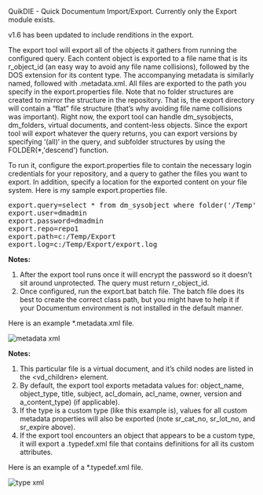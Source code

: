 
QuikDIE - Quick Documentum Import/Export.  Currently only the Export module exists.

v1.6 has been updated to include renditions in the export.

The export tool will export all of the objects it gathers from running the configured query. Each content object is exported to a file name that is its r_object_id (an easy way to avoid any file name collisions), followed by the DOS extension for its content type. The accompanying metadata is similarly named, followed with .metadata.xml. All files are exported to the path you specify in the export.properties file.   Note that no folder structures are created to mirror the structure in the repository. That is, the export directory will contain a “flat” file structure (that’s why avoiding file name collisions was important). Right now, the export tool can handle dm_sysobjects, dm_folders, virtual documents, and content-less objects. Since the export tool will export whatever the query returns, you can export versions by specifying ‘(all)‘ in the query, and subfolder structures by using the FOLDER(*,'descend') function.

To run it, configure the export.properties file to contain the necessary login credentials for your repository, and a query to gather the files you want to export. In addition, specify a location for the exported content on your file system. Here is my sample export.properties file.

<pre>
export.query=select * from dm_sysobject where folder('/Temp',descend)
export.user=dmadmin
export.password=dmadmin
export.repo=repo1
export.path=c:/Temp/Export
export.log=c:/Temp/Export/export.log
</pre>

<b>Notes:</b>

1. After the export tool runs once it will encrypt the password so it doesn’t sit around unprotected.
The query must return r_object_id.
2. Once configured, run the export.bat batch file. The batch file does its best to create the correct class path, but you might have to help it if your Documentum environment is not installed in the default manner.

Here is an example *.metadata.xml file.

![metadata xml](https://github.com/msroth/QuikDIE/tree/master/images/export_xml2.jpg)

<b>Notes:</b>

1. This particular file is a virtual document, and it’s child nodes are listed in the <vd_children> element.
2. By default, the export tool exports metadata values for:  object_name, object_type, title, subject, acl_domain, acl_name, owner, version and a_content_type) (if applicable).
3. If the type is a custom type (like this example is), values for all custom metadata properties will also be exported (note sr_cat_no, sr_lot_no, and sr_expire above).
4. If the export tool encounters an object that appears to be a custom type, it will export a .typedef.xml file that contains definitions for all its custom attributes.

Here is an example of a *.typedef.xml file.

![type xml](https://github.com/msroth/QuikDIE/tree/master/images/type_xml.jpg)
